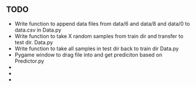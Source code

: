## TODO
- Write function to append data files from data/6 and data/8 and data/0 to data.csv in Data.py<br>
- Write function to take X random samples from train dir and transfer to test dir. Data.py<br>
- Write function to take all samples in test dir back to train dir Data.py<br>
- Pygame window to drag file into and get prediciton based on Predictor.py<br>
- <br>
- <br>
- <br>

